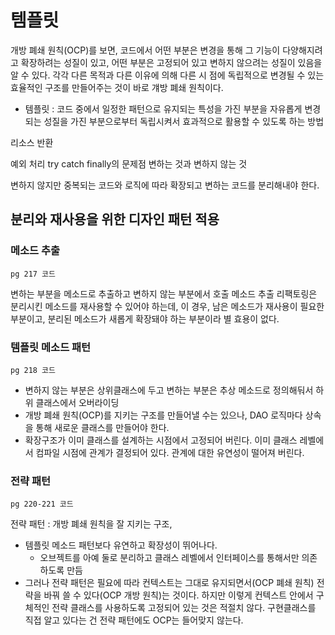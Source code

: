# 템플릿

개방 폐쇄 원칙(OCP)를 보면, 코드에서 어떤 부분은 변경을 통해 그 기능이 다양해지려고 확장하려는 성질이 있고, 어떤 부분은 고정되어 있고 변하지 않으려는 성질이 있음을 알 수 있다.
각각 다른 목적과 다른 이유에 의해 다른 시 점에 독립적으로 변경될 수 있는 효율적인 구조를 만들어주는 것이 바로 걔방 폐쇄 원칙이다.

* 템플릿 : 코드 중에서 일정한 패턴으로 유지되는 특성을 가진 부분을 자유롭게 변경되는 성질을 가진 부분으로부터 독립시켜서 효과적으로 활용할 수 있도록 하는 방법

리소스 반환


예외 처리
try catch finally의 문제점
변하는 것과 변하지 않는 것

변하지 않지만 중복되는 코드와 로직에 따라 확장되고 변하는 코드를 분리해내야 한다.

## 분리와 재사용을 위한 디자인 패턴 적용
### 메소드 추출
```
pg 217 코드
```
변하는 부분을 메소드로 추출하고 변하지 않는 부분에서 호출
메소드 추출 리팩토링은 분리시킨 메소드를 재사용할 수 있어야 하는데, 이 경우, 남은 메소드가 재사용이 필요한 부분이고, 분리된 메소드가 새롭게 확장돼야 하는 부분이라 별 효용이 없다.

### 템플릿 메소드 패턴
```
pg 218 코드
```
* 변하지 않는 부분은 상위클래스에 두고 변하는 부분은 추상 메소드로 정의해둬서 하위 클래스에서 오버라이딩
* 개방 폐쇄 원칙(OCP)를 지키는 구조를 만들어낼 수는 있으나, DAO 로직마다 상속을 통해 새로운 클래스를 만들어야 한다.
* 확장구조가 이미 클래스를 설계하는 시점에서 고정되어 버린다. 이미 클래스 레벨에서 컴파일 시점에 관계가 결정되어 있다. 관계에 대한 유연성이 떨어져 버린다.

### 전략 패턴
```
pg 220-221 코드
```
전략 패턴 : 개방 폐쇄 원칙을 잘 지키는 구조,
* 템플릿 메소드 패턴보다 유연하고 확장성이 뛰어나다.
    * 오브젝트를 아예 둘로 분리하고 클래스 레벨에서 인터페이스를 통해서만 의존하도록 만듬
* 그러나 전략 패턴은 필요에 따라 컨텍스트는 그대로 유지되면서(OCP 폐쇄 원칙) 전략을 바꿔 쓸 수 있다(OCP 개방 원칙)는 것이다. 하지만 이렇게 컨텍스트 안에서 구체적인 전략 클래스를 사용하도록 고정되어 있는 것은 적절치 않다. 구현클래스를 직접 알고 있다는 건 전략 패턴에도 OCP는 들어맞지 않는다.

### 